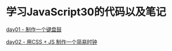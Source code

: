 # 学习JavaScript30的代码以及笔记

[day01 - 制作一个键盘鼓](https://github.com/CirnoBreak/js30-code/tree/master/day01%20-%20Javascript%20Drum%20Kit)

[day02 - 用CSS + JS 制作一个简易时钟](https://github.com/CirnoBreak/js30-code/tree/master/day02%20-%20CSS%20%2B%20JS%20Clock)
